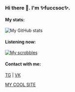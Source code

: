 ### Hi there 👋. I'm ✨fuccsoc✨.
#### My stats:
![My GitHub stats](https://github-readme-stats.vercel.app/api?username=fuccsoc&count_private=true&theme=tokyonight&border_radius=14px&show_icons=true&bg_color=DEG,0f0c29,302b63,24243e&hide_border=true)
#### Listening now:
[![My scrobbles](https://lastfm-recently-played.vercel.app/api?user=fuccsoc&width=600)](https://last.fm/user/fuccsoc)
#### Contact with me:
[TG](https://t.me/fuccsoc) | [VK](https://vk.com/fuccsoc)

[MY COOL SITE](https://fuccsoc.com)
